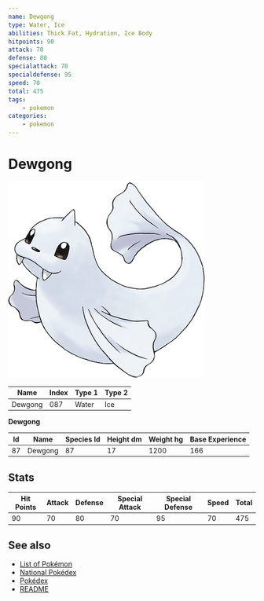 ```yaml
---
name: Dewgong
type: Water, Ice
abilities: Thick Fat, Hydration, Ice Body
hitpoints: 90
attack: 70
defense: 80
specialattack: 70
specialdefense: 95
speed: 70
total: 475
tags:
    - pokemon
categories:
    - pokemon
---
```


# Dewgong


![Dewgong](images/087.png)

| **Name** | **Index** | **Type 1** | **Type 2** |
|----|----|----|----|
| Dewgong | 087 | Water | Ice  |

**Dewgong** 




| **Id** | **Name** | **Species Id** | **Height dm** | **Weight hg** | **Base Experience** |
|--------|----------|----------------|------------|------------|---------------------|
| 87 | Dewgong | 87 | 17 | 1200 | 166 |



## Stats

| **Hit Points** | **Attack** | **Defense** | **Special Attack** | **Special Defense** | **Speed** | **Total** |
|----------------|------------|-------------|--------------------|---------------------|-----------|-----------|
| 90 | 70 | 80 | 70 | 95 | 70 | 475 |

## See also

- [List of Pokémon](../pokemon.md)
- [National Pokédex](../national_pokedex.md)
- [Pokédex](../pokedex.md)
- [README](../README.md)
